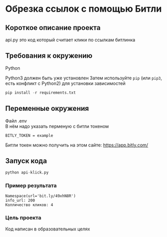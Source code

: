 # Обрезка ссылок с помощью Битли

## Короткое описание проекта
api.py это код который считает клики по ссылкам битлинка

## Требования к окружению
Python

Python3 должен быть уже установлен 
Затем используйте `pip` (или `pip3`, есть конфликт с Python2) для установки зависимостей
```python
pip install -r requirements.txt
```

## Переменные окружения
Файл .env      
В нём надо указать перменую с битли токеном
```
BITLY_TOKEN = example
```

Битли токен можно получить на этом сайте: https://app.bitly.com/

## Запуск кода
```python
python api-klick.py
```

### Пример результата
```
Namespace(url='bit.ly/49xhN8R')
info_url: 200
Колличество кликов: 4
```





### Цель проекта

Код написан в образовательных целях




